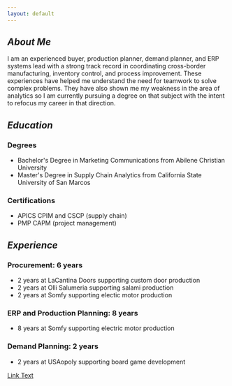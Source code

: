 ```yaml
---
layout: default
---
```



## *About Me*

I am an experienced buyer, production planner, demand planner, and ERP systems lead with a strong track record in coordinating cross-border manufacturing, inventory control, and process improvement. These experiences have helped me understand the need for teamwork to solve complex problems.  They have also shown me my weakness in the area of analytics so I am currently pursuing a degree on that subject with the intent to refocus my career in that direction.

## *Education*
### Degrees
- Bachelor's Degree in Marketing Communications from Abilene Christian University
- Master's Degree in Supply Chain Analytics from California State University of San Marcos

### Certifications
- APICS CPIM and CSCP  (supply chain)
- PMP CAPM  (project management)

## *Experience*

### Procurement: 6 years
  - 2 years at LaCantina Doors supporting custom door production
  - 2 years at Olli Salumeria supporting salami production
  - 2 years at Somfy supporting electic motor production

### ERP and Production Planning: 8 years
  - 8 years at Somfy supporting electric motor production

### Demand Planning: 2 years
  - 2 years at USAopoly supporting board game development

[Link Text](subpage_1/index.md#test-page-1)
